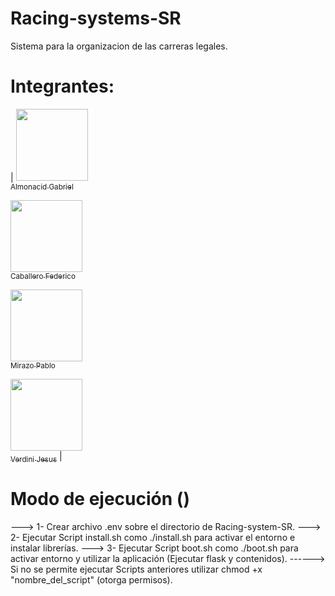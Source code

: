 # Racing-systems-SR
Sistema para la organizacion de las carreras legales.
# Integrantes:
|
[<img src="https://avatars.githubusercontent.com/u/49103419?v=4" width=115><br><sub>Almonacid Gabriel</sub>](https://github.com/Almonacid98) 

[<img src="https://avatars.githubusercontent.com/u/98574058?v=4" width=115><br><sub>Caballero Federico</sub>](https://github.com/fede-caballero)

[<img src="https://avatars.githubusercontent.com/u/49164326?v=4" width=115><br><sub>Mirazo Pablo</sub>](https://github.com/D3XTRO12)  

[<img src="https://avatars.githubusercontent.com/u/105246598?v=4" width=115><br><sub>Verdini Jesus</sub>](https://github.com/pipo508)
|

# Modo de ejecución ()
---> 1- Crear archivo .env sobre el directorio de Racing-system-SR.
---> 2- Ejecutar Script install.sh como ./install.sh para activar el entorno e instalar librerías.
---> 3- Ejecutar Script boot.sh como ./boot.sh para activar entorno y utilizar la aplicación (Ejecutar flask y contenidos).
------> Si no se permite ejecutar Scripts anteriores utilizar chmod +x "nombre_del_script" (otorga permisos).
